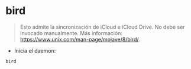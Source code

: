 # bird

> Esto admite la sincronización de iCloud e iCloud Drive.
> No debe ser invocado manualmente.
> Más información: <https://www.unix.com/man-page/mojave/8/bird/>.

- Inicia el daemon:

`bird`
